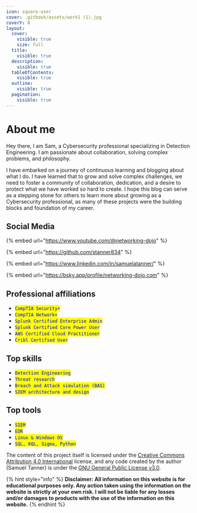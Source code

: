 ```yaml
---
icon: square-user
cover: .gitbook/assets/work1 (1).jpg
coverY: 0
layout:
  cover:
    visible: true
    size: full
  title:
    visible: true
  description:
    visible: true
  tableOfContents:
    visible: true
  outline:
    visible: true
  pagination:
    visible: true
---
```


# About me

Hey there, I am Sam, a Cybersecurity professional specializing in Detection Engineering. I am passionate about collaboration, solving complex problems, and philosophy.

I have embarked on a journey of continuous learning and blogging about what I do. I have learned that to grow and solve complex challenges, we need to foster a community of collaboration, dedication, and a desire to protect what we have worked so hard to create. I hope this blog can serve as a stepping stone for others to learn more about growing as a Cybersecurity professional, as many of these projects were the building blocks and foundation of my career.

## Social Media

{% embed url="https://www.youtube.com/@networking-dojo" %}

{% embed url="https://github.com/stanner834" %}

{% embed url="https://www.linkedin.com/in/samuelatanner/" %}

{% embed url="https://bsky.app/profile/networking-dojo.com" %}

## Professional affiliations

* <mark style="color:blue;">`CompTIA Security+`</mark>
* <mark style="color:blue;">`CompTIA Network+`</mark>
* <mark style="color:blue;">`Splunk Certified Enterprise Admin`</mark>
* <mark style="color:blue;">`Splunk Certified Core Power User`</mark>
* <mark style="color:blue;">`AWS Certified Cloud Practitioner`</mark>
* <mark style="color:blue;">`Cribl Certified User`</mark>

## Top skills

* <mark style="color:blue;">`Detection Engineering`</mark>
* <mark style="color:blue;">`Threat research`</mark>
* <mark style="color:blue;">`Breach and Attack simulation (BAS)`</mark>
* <mark style="color:blue;">`SIEM architecture and design`</mark>

## Top tools

* <mark style="color:blue;">`SIEM`</mark>
* <mark style="color:blue;">`EDR`</mark>
* <mark style="color:blue;">`Linux & Windows OS`</mark>
* <mark style="color:blue;">`SQL, KQL, Sigma, Python`</mark>

The content of this project itself is licensed under the [Creative Commons Attribution 4.0 International](https://choosealicense.com/licenses/cc-by-4.0/) license, and any code created by the author (Samuel Tanner) is under the [GNU General Public License v3.0](https://choosealicense.com/licenses/gpl-3.0/).

{% hint style="info" %}
**Disclaimer: All information on this website is for educational purposes only. Any action taken using the information on the website is strictly at your own risk. I will not be liable for any losses and/or damages to products with the use of the information on this website.**
{% endhint %}
